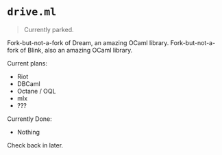 # `drive.ml`

> Currently parked.

Fork-but-not-a-fork of Dream, an amazing OCaml library. Fork-but-not-a-fork of Blink, also an amazing OCaml library.

Current plans:
- Riot
- DBCaml
- Octane / OQL
- mlx
- ???

Currently Done:
- Nothing

Check back in later.
